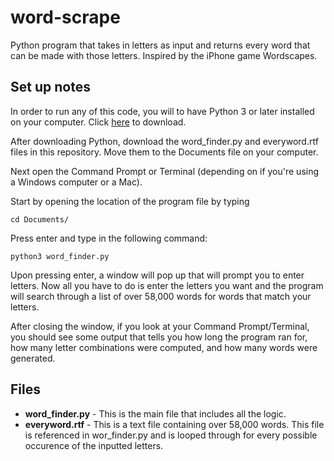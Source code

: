 # word-scrape
Python program that takes in letters as input and returns every word that can be made with those letters. Inspired by the iPhone game Wordscapes. 

## Set up notes
In order to run any of this code, you will to have Python 3 or later installed on your computer. Click [here](https://www.python.org/downloads/) to download.

After downloading Python, download the word_finder.py and everyword.rtf files in this repository. Move them to the Documents file on your computer. 

Next open the Command Prompt or Terminal (depending on if you're using a Windows computer or a Mac). 

Start by opening the location of the program file by typing

`cd Documents/` 

Press enter and type in the following command:

`python3 word_finder.py`

Upon pressing enter, a window will pop up that will prompt you to enter letters. Now all you have to do is enter the letters you want and the program will search through a list of over 58,000 words for words that match your letters.

After closing the window, if you look at your Command Prompt/Terminal, you should see some output that tells you how long the program ran for, how many letter combinations were computed, and how many words were generated.

## Files
- **word_finder.py** - This is the main file that includes all the logic.
- **everyword.rtf** - This is a text file containing over 58,000 words. This file is referenced in wor_finder.py and is looped through for every possible occurence of the inputted letters.

